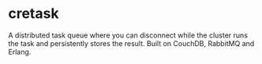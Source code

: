 # cretask
A distributed task queue where you can disconnect while the cluster runs the task and persistently stores the result. Built on CouchDB, RabbitMQ and Erlang.
